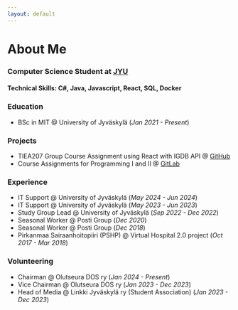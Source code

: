 ```yaml
---
layout: default
---
```

# About Me
### Computer Science Student at [JYU](https://www.jyu.fi/en)

#### Technical Skills: C#, Java, Javascript, React, SQL, Docker

### Education
- BSc in MIT @ University of Jyväskylä (_Jan 2021 - Present_)

### Projects
- TIEA207 Group Course Assignment using React with IGDB API @ [GitHub](https://github.com/jmvirtan/TIEA207)
- Course Assignments for Programming I and II @ [GitLab](https://www.jyu.fi/en)

### Experience
- IT Support @ University of Jyväskylä (_May 2024 - Jun 2024_)
- IT Support @ University of Jyväskylä (_May 2023 - Jun 2023_)
- Study Group Lead @ University of Jyväskylä (_Sep 2022 - Dec 2022_)
- Seasonal Worker @ Posti Group (_Dec 2020_)
- Seasonal Worker @ Posti Group (_Dec 2018_)
- Pirkanmaa Sairaanhoitopiiri (PSHP) @ Virtual Hospital 2.0 project (_Oct 2017 - Mar 2018_)

### Volunteering
- Chairman @ Olutseura DOS ry (_Jan 2024 - Present_)
- Vice Chairman @ Olutseura DOS ry (_Jan 2023 - Dec 2023_)
- Head of Media @ Linkki Jyväskylä ry (Student Association) (_Jan 2023 - Dec 2023_)
